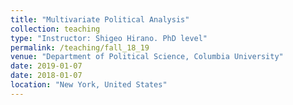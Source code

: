 ```yaml
---
title: "Multivariate Political Analysis"
collection: teaching
type: "Instructor: Shigeo Hirano. PhD level"
permalink: /teaching/fall_18_19
venue: "Department of Political Science, Columbia University"
date: 2019-01-07
date: 2018-01-07
location: "New York, United States"
---
```

